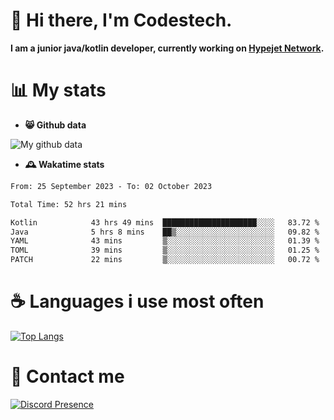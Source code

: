 # 👋 Hi there, I'm Codestech.
**I am a junior java/kotlin developer, currently working on [Hypejet Network](https://github.com/Hypejet).**

# 📊 My stats
- **😸 Github data**

![My github data](https://github-readme-stats.vercel.app/api?username=Codestech1&count_private=true&include_all_commits=true&theme=codeSTACKr)

- **🕰️ Wakatime stats**
<!--START_SECTION:waka-->

```txt
From: 25 September 2023 - To: 02 October 2023

Total Time: 52 hrs 21 mins

Kotlin            43 hrs 49 mins  █████████████████████░░░░   83.72 %
Java              5 hrs 8 mins    ██▒░░░░░░░░░░░░░░░░░░░░░░   09.82 %
YAML              43 mins         ▒░░░░░░░░░░░░░░░░░░░░░░░░   01.39 %
TOML              39 mins         ▒░░░░░░░░░░░░░░░░░░░░░░░░   01.25 %
PATCH             22 mins         ▒░░░░░░░░░░░░░░░░░░░░░░░░   00.72 %
```

<!--END_SECTION:waka-->

# ☕ Languages i use most often
[![Top Langs](https://github-readme-stats.vercel.app/api/top-langs/?username=Codestech1&layout=compact&langs_count=8&exclude_repo=window5000.github.io&theme=codeSTACKr)](https://github.com/anuraghazra/github-readme-stats)

# 💬 Contact me
[![Discord Presence](https://lanyard.cnrad.dev/api/650718742157852740)](https://discord.com/users/650718742157852740)
</br>
